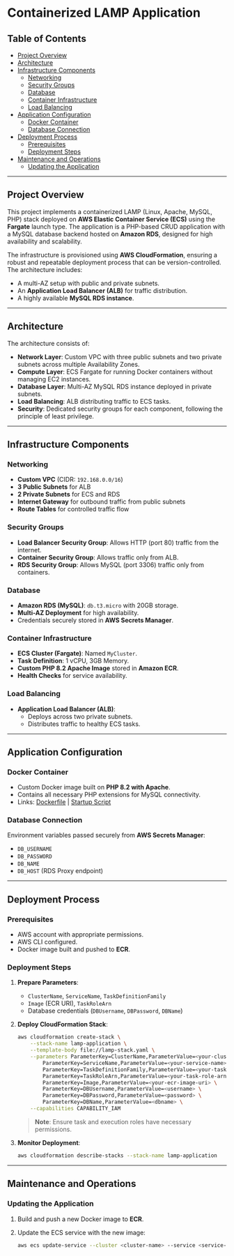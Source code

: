 # Containerized LAMP Application

## Table of Contents

- [Project Overview](#project-overview)
- [Architecture](#architecture)
- [Infrastructure Components](#infrastructure-components)
    - [Networking](#networking)
    - [Security Groups](#security-groups)
    - [Database](#database)
    - [Container Infrastructure](#container-infrastructure)
    - [Load Balancing](#load-balancing)
- [Application Configuration](#application-configuration)
    - [Docker Container](#docker-container)
    - [Database Connection](#database-connection)
- [Deployment Process](#deployment-process)
    - [Prerequisites](#prerequisites)
    - [Deployment Steps](#deployment-steps)
- [Maintenance and Operations](#maintenance-and-operations)
    - [Updating the Application](#updating-the-application)

---

## Project Overview

This project implements a containerized LAMP (Linux, Apache, MySQL, PHP) stack deployed on **AWS Elastic Container Service (ECS)** using the **Fargate** launch type. The application is a PHP-based CRUD application with a MySQL database backend hosted on **Amazon RDS**, designed for high availability and scalability.

The infrastructure is provisioned using **AWS CloudFormation**, ensuring a robust and repeatable deployment process that can be version-controlled. The architecture includes:

- A multi-AZ setup with public and private subnets.
- An **Application Load Balancer (ALB)** for traffic distribution.
- A highly available **MySQL RDS instance**.

---

## Architecture

The architecture consists of:

- **Network Layer**: Custom VPC with three public subnets and two private subnets across multiple Availability Zones.
- **Compute Layer**: ECS Fargate for running Docker containers without managing EC2 instances.
- **Database Layer**: Multi-AZ MySQL RDS instance deployed in private subnets.
- **Load Balancing**: ALB distributing traffic to ECS tasks.
- **Security**: Dedicated security groups for each component, following the principle of least privilege.

---

## Infrastructure Components

### Networking

- **Custom VPC** (CIDR: `192.168.0.0/16`)
- **3 Public Subnets** for ALB
- **2 Private Subnets** for ECS and RDS
- **Internet Gateway** for outbound traffic from public subnets
- **Route Tables** for controlled traffic flow

### Security Groups

- **Load Balancer Security Group**: Allows HTTP (port 80) traffic from the internet.
- **Container Security Group**: Allows traffic only from ALB.
- **RDS Security Group**: Allows MySQL (port 3306) traffic only from containers.

### Database

- **Amazon RDS (MySQL)**: `db.t3.micro` with 20GB storage.
- **Multi-AZ Deployment** for high availability.
- Credentials securely stored in **AWS Secrets Manager**.

### Container Infrastructure

- **ECS Cluster (Fargate)**: Named `MyCluster`.
- **Task Definition**: 1 vCPU, 3GB Memory.
- **Custom PHP 8.2 Apache Image** stored in **Amazon ECR**.
- **Health Checks** for service availability.

### Load Balancing

- **Application Load Balancer (ALB)**:
    - Deploys across two private subnets.
    - Distributes traffic to healthy ECS tasks.

---

## Application Configuration

### Docker Container

- Custom Docker image built on **PHP 8.2 with Apache**.
- Contains all necessary PHP extensions for MySQL connectivity.
- Links: [Dockerfile](./Dockerfile) | [Startup Script](./startup.sh)

### Database Connection

Environment variables passed securely from **AWS Secrets Manager**:

- `DB_USERNAME`
- `DB_PASSWORD`
- `DB_NAME`
- `DB_HOST` (RDS Proxy endpoint)

---

## Deployment Process

### Prerequisites

- AWS account with appropriate permissions.
- AWS CLI configured.
- Docker image built and pushed to **ECR**.

### Deployment Steps

1. **Prepare Parameters**:
     - `ClusterName`, `ServiceName`, `TaskDefinitionFamily`
     - `Image` (ECR URI), `TaskRoleArn`
     - Database credentials (`DBUsername`, `DBPassword`, `DBName`)

2. **Deploy CloudFormation Stack**:

     ```bash
     aws cloudformation create-stack \
         --stack-name lamp-application \
         --template-body file://lamp-stack.yaml \
         --parameters ParameterKey=ClusterName,ParameterValue=<your-cluster-name> \
             ParameterKey=ServiceName,ParameterValue=<your-service-name> \
             ParameterKey=TaskDefinitionFamily,ParameterValue=<your-task-definition-name> \
             ParameterKey=TaskRoleArn,ParameterValue=<your-task-role-arn> \
             ParameterKey=Image,ParameterValue=<your-ecr-image-uri> \
             ParameterKey=DBUsername,ParameterValue=<username> \
             ParameterKey=DBPassword,ParameterValue=<password> \
             ParameterKey=DBName,ParameterValue=<dbname> \
         --capabilities CAPABILITY_IAM
     ```

     > **Note**: Ensure task and execution roles have necessary permissions.

3. **Monitor Deployment**:

     ```bash
     aws cloudformation describe-stacks --stack-name lamp-application
     ```

---

## Maintenance and Operations

### Updating the Application

1. Build and push a new Docker image to **ECR**.
2. Update the ECS service with the new image:

     ```bash
     aws ecs update-service --cluster <cluster-name> --service <service-name> --force-new-deployment
     ```
